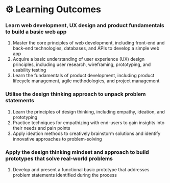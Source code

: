 # ⚙️ Learning Outcomes

### Learn web development, UX design and product fundamentals to build a basic web app <a href="#learn-web-development-ux-design-and-product-fundamentals-to-build-a-basic-web-app" id="learn-web-development-ux-design-and-product-fundamentals-to-build-a-basic-web-app"></a>

1. Master the core principles of web development, including front-end and back-end technologies, databases, and APIs to develop a simple web app
2. Acquire a basic understanding of user experience (UX) design principles, including user research, wireframing, prototyping, and usability testing
3. Learn the fundamentals of product development, including product lifecycle management, agile methodologies, and project management

### Utilise the design thinking approach to unpack problem statements <a href="#utilise-the-design-thinking-approach-to-unpack-problem-statements" id="utilise-the-design-thinking-approach-to-unpack-problem-statements"></a>

1. Learn the principles of design thinking, including empathy, ideation, and prototyping
2. Practice techniques for empathizing with end-users to gain insights into their needs and pain points
3. Apply ideation methods to creatively brainstorm solutions and identify innovative approaches to problem-solving

### Apply the design thinking mindset and approach to build prototypes that solve real-world problems <a href="#apply-the-design-thinking-mindset-and-approach-to-build-prototypes-that-solve-real-world-problems" id="apply-the-design-thinking-mindset-and-approach-to-build-prototypes-that-solve-real-world-problems"></a>

1. Develop and present a functional basic prototype that addresses problem statements identified during the process
